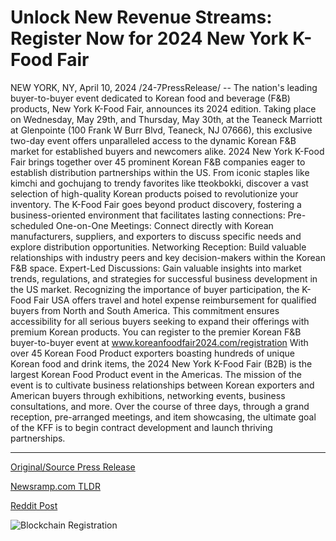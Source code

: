# Unlock New Revenue Streams: Register Now for 2024 New York K-Food Fair

NEW YORK, NY, April 10, 2024 /24-7PressRelease/ -- The nation's leading buyer-to-buyer event dedicated to Korean food and beverage (F&B) products, New York K-Food Fair, announces its 2024 edition. Taking place on Wednesday, May 29th, and Thursday, May 30th, at the Teaneck Marriott at Glenpointe (100 Frank W Burr Blvd, Teaneck, NJ 07666), this exclusive two-day event offers unparalleled access to the dynamic Korean F&B market for established buyers and newcomers alike.  2024 New York K-Food Fair brings together over 45 prominent Korean F&B companies eager to establish distribution partnerships within the US. From iconic staples like kimchi and gochujang to trendy favorites like tteokbokki, discover a vast selection of high-quality Korean products poised to revolutionize your inventory.  The K-Food Fair goes beyond product discovery, fostering a business-oriented environment that facilitates lasting connections:  Pre-scheduled One-on-One Meetings: Connect directly with Korean manufacturers, suppliers, and exporters to discuss specific needs and explore distribution opportunities. Networking Reception: Build valuable relationships with industry peers and key decision-makers within the Korean F&B space. Expert-Led Discussions: Gain valuable insights into market trends, regulations, and strategies for successful business development in the US market.  Recognizing the importance of buyer participation, the K-Food Fair USA offers travel and hotel expense reimbursement for qualified buyers from North and South America. This commitment ensures accessibility for all serious buyers seeking to expand their offerings with premium Korean products. You can register to the premier Korean F&B buyer-to-buyer event at www.koreanfoodfair2024.com/registration  With over 45 Korean Food Product exporters boasting hundreds of unique Korean food and drink items, the 2024 New York K-Food Fair (B2B) is the largest Korean Food Product event in the Americas. The mission of the event is to cultivate business relationships between Korean exporters and American buyers through exhibitions, networking events, business consultations, and more. Over the course of three days, through a grand reception, pre-arranged meetings, and item showcasing, the ultimate goal of the KFF is to begin contract development and launch thriving partnerships. 

---

[Original/Source Press Release](https://www.24-7pressrelease.com/press-release/509923/unlock-new-revenue-streams-register-now-for-2024-new-york-k-food-fair)
                    

[Newsramp.com TLDR](None) 



[Reddit Post](https://www.reddit.com/r/newsramp/comments/1c0fn41/2024_new_york_kfood_fair_unparalleled_access_to/) 



![Blockchain Registration](https://cdn.newsramp.app/24-7PressRelease/qrcode/244/10/quayev_Z.webp)